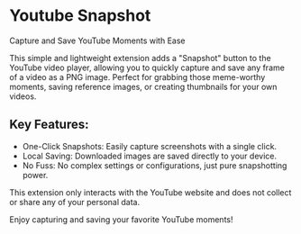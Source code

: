 # Youtube Snapshot
Capture and Save YouTube Moments with Ease

This simple and lightweight extension adds a "Snapshot" button to the YouTube video player, allowing you to quickly capture and save any frame of a video as a PNG image. Perfect for grabbing those meme-worthy moments, saving reference images, or creating thumbnails for your own videos.

## Key Features:
- One-Click Snapshots: Easily capture screenshots with a single click.
- Local Saving: Downloaded images are saved directly to your device.
- No Fuss: No complex settings or configurations, just pure snapshotting power.

This extension only interacts with the YouTube website and does not collect or share any of your personal data.

Enjoy capturing and saving your favorite YouTube moments!
